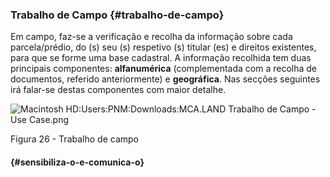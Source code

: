 ### Trabalho de Campo {#trabalho-de-campo}

Em campo, faz-se a verificação e recolha da informação sobre cada parcela/prédio, do \(s\) seu \(s\) respetivo \(s\) titular \(es\) e direitos existentes, para que se forme uma base cadastral. A informação recolhida tem duas principais componentes: **alfanumérica** \(complementada com a recolha de documentos, referido anteriormente\) e **geográfica**. Nas secções seguintes irá falar-se destas componentes com maior detalhe.

![Macintosh HD:Users:PNM:Downloads:MCA.LAND Trabalho de Campo - Use Case.png](../assets/macintosh_hduserspnmdownloadsmc.png)

Figura 26 - Trabalho de campo

####  {#sensibiliza-o-e-comunica-o}



